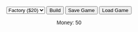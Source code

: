 <html lang="en">
<head>
  <meta charset="UTF-8">
  <meta name="viewport" content="width=device-width, initial-scale=1.0">
  <title>Tycoon Game</title>
  <style>
    /* CSS styles */
    body {
      font-family: Arial, sans-serif;
      margin: 0;
      padding: 0;
      text-align: center;
    }
    #game {
      display: grid;
      grid-template-columns: repeat(6, 50px);
      grid-template-rows: repeat(9, 50px);
      gap: 2px;
      margin: 20px auto;
      width: 520px;
    }
    .tile {
      border: 1px solid #ccc;
      background-color: #f9f9f9;
      display: flex;
      align-items: center;
      justify-content: center;
      cursor: pointer;
      position: relative;
    }
    .tile img {
      width: 100%;
      height: 100%;
    }
    #menu {
      margin: 20px auto;
    }
  </style>
</head>
<body>
  <!-- HTML structure -->
  <div id="menu">
    <select id="buildingType">
      <option value="factory">Factory ($20)</option>
      <option value="house">House ($15)</option>
    </select>
    <button onclick="build()">Build</button>
    <button onclick="saveGame()">Save Game</button>
    <button onclick="loadGame()">Load Game</button>
    <p>Money: <span id="money">50</span></p>
  </div>
  <div id="game"></div>

  <script>
    // JavaScript logic
    const grid = document.getElementById("game");
    const moneyDisplay = document.getElementById("money");

    let money = 50;
    const tiles = [];
    const earnings = 5;

    // Initialize grid
    for (let i = 0; i < 100; i++) {
      const tile = document.createElement("div");
      tile.className = "tile";
      tile.dataset.built = "false";
      tile.dataset.level = "0";
      tile.onclick = () => selectTile(i);
      grid.appendChild(tile);
      tiles.push(tile);
    }

    let selectedTile = null;

    function selectTile(index) {
      selectedTile = tiles[index];
      if (selectedTile.dataset.built === "true") {
        alert(`This tile is built! Level: ${selectedTile.dataset.level}`);
      } else {
        alert("This tile is empty. You can build here!");
      }
    }

    function build() {
      if (!selectedTile || selectedTile.dataset.built === "true") return;

      const buildingType = document.getElementById("buildingType").value;
      const cost = buildingType === "factory" ? 20 : 15;

      if (money >= cost) {
        money -= cost;
        selectedTile.dataset.built = "true";
        selectedTile.dataset.level = "1";
        selectedTile.dataset.type = buildingType;

        // Clear existing content and add image
        selectedTile.innerHTML = "";
        const img = document.createElement("img");
        img.src = buildingType === "factory" ? "factory.png" : "house.png";
        img.style.width = "100%";
        img.style.height = "100%";
        selectedTile.appendChild(img);

        updateMoney();
      } else {
        alert("Not enough money!");
      }
    }

    function saveGame() {
      const gameState = {
        money,
        tiles: tiles.map(tile => ({
          built: tile.dataset.built,
          level: tile.dataset.level,
          type: tile.dataset.type,
        })),
      };
      localStorage.setItem("tycoonGame", JSON.stringify(gameState));
      alert("Game saved!");
    }

    function loadGame() {
      const savedState = localStorage.getItem("tycoonGame");
      if (!savedState) return;
      const { money: savedMoney, tiles: savedTiles } = JSON.parse(savedState);
      money = savedMoney;
      updateMoney();
      savedTiles.forEach((tileData, index) => {
        const tile = tiles[index];
        tile.dataset.built = tileData.built;
        tile.dataset.level = tileData.level;
        tile.dataset.type = tileData.type;
        tile.className = tileData.built === "true" ? "tile built" : "tile";
        tile.innerHTML = "";
        if (tileData.built === "true") {
          const img = document.createElement("img");
          img.src = tileData.type === "factory" ? "factory.png" : "house.png";
          tile.appendChild(img);
        }
      });
    }

    function updateMoney() {
      moneyDisplay.textContent = money;
    }

    // Earnings loop
    setInterval(() => {
      tiles.forEach(tile => {
        if (tile.dataset.built === "true") {
          money += earnings * parseInt(tile.dataset.level);
        }
      });
      updateMoney();
    }, 3000);

    // Random events
    function triggerRandomEvent() {
      const eventType = Math.random() > 0.5 ? "good" : "bad";
      if (eventType === "good") {
        const bonus = Math.floor(Math.random() * 20) + 10;
        money += bonus;
        alert(`Good Event! You received a bonus of $${bonus}.`);
      } else {
        const fine = Math.floor(Math.random() * 15) + 5;
        money -= fine;
        alert(`Bad Event! You were fined $${fine}.`);
        if (money < 0) money = 0;
      }
      updateMoney();
    }

    setInterval(triggerRandomEvent, 20000);

    // Load game on page load
    window.onload = loadGame;
  </script>
</body>
</html>
